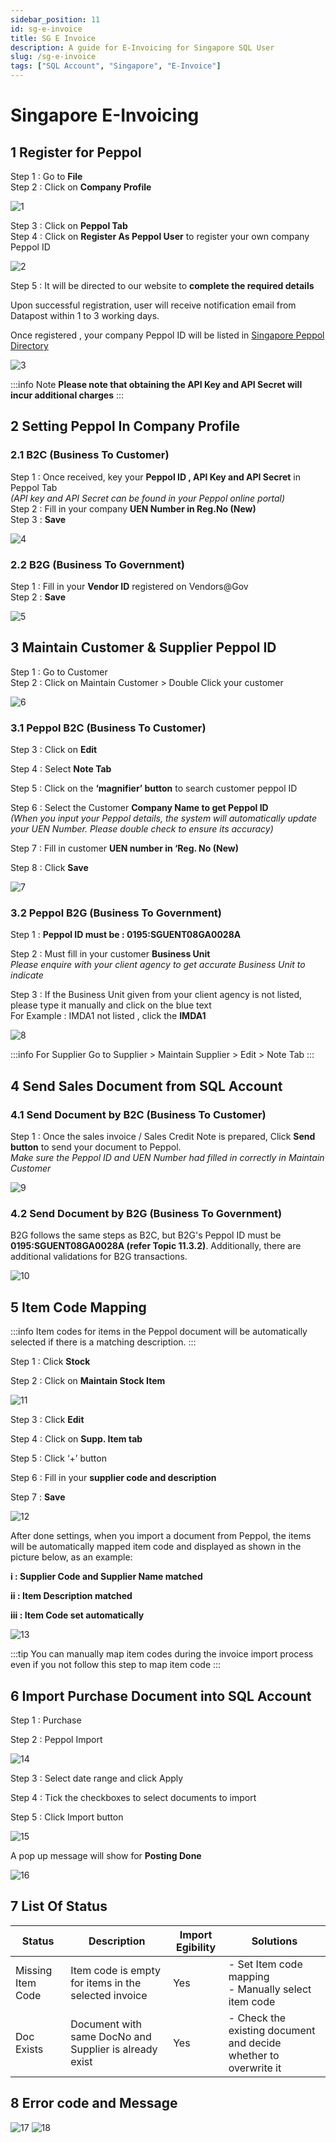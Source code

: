 ```yaml
---
sidebar_position: 11
id: sg-e-invoice
title: SG E Invoice
description: A guide for E-Invoicing for Singapore SQL User 
slug: /sg-e-invoice
tags: ["SQL Account", "Singapore", "E-Invoice"]
---
```


# Singapore E-Invoicing

## 1 Register for Peppol

Step 1 : Go to **File** <br />
Step 2 : Click on **Company Profile** 

![1](/img/singapore-gst/sg-e-invoice/1.png)

Step 3 : Click on **Peppol Tab** <br />
Step 4 : Click on **Register As Peppol User** to register your own company Peppol ID

![2](/img/singapore-gst/sg-e-invoice/2.png)

Step 5 : It will be directed to our website to **complete the required details** <br />

Upon successful registration, user will receive notification email from Datapost within 1 to 3 working days. <br />

Once registered , your company Peppol ID will be listed in [Singapore Peppol Directory](https://www.peppoldirectory.sg/)  

![3](/img/singapore-gst/sg-e-invoice/3.png)

:::info Note
**Please note that obtaining the API Key and API Secret will incur additional charges**
:::

## 2 Setting Peppol In Company Profile
### 2.1 B2C (Business To Customer)
Step 1 : Once received, key your **Peppol ID , API Key and API Secret** in Peppol Tab <br />
 *(API key and API Secret can be found in your Peppol online portal)* <br />
Step 2 : Fill in your company **UEN Number in Reg.No (New)** <br />
Step 3 : **Save** 

![4](/img/singapore-gst/sg-e-invoice/4.png)

### 2.2 B2G (Business To Government)
Step 1 : Fill in your **Vendor ID** registered on Vendors@Gov <br />
Step 2 : **Save**

![5](/img/singapore-gst/sg-e-invoice/5.png)

## 3 Maintain Customer & Supplier Peppol ID
Step 1 : Go to Customer <br />
Step 2 : Click on Maintain Customer > Double Click your customer

![6](/img/singapore-gst/sg-e-invoice/6.png)

### 3.1 Peppol B2C (Business To Customer)
Step 3 : Click on **Edit** 

Step 4 : Select **Note Tab** 

Step 5 : Click on the **‘magnifier’ button** to search customer peppol ID

Step 6 : Select the Customer **Company Name to get Peppol ID** <br />
*(When you input your Peppol details, the system will automatically update your UEN Number. Please double check to ensure its accuracy)* 

Step 7 : Fill in customer **UEN number in ‘Reg. No (New)**

Step 8 : Click **Save**

![7](/img/singapore-gst/sg-e-invoice/7.png)

### 3.2 Peppol B2G (Business To Government)
Step 1 : **Peppol ID must be : 0195:SGUENT08GA0028A**

Step 2 : Must fill in your customer **Business Unit**<br />
*Please enquire with your client agency to get accurate Business Unit to indicate*

Step 3 : If the Business Unit given from your client agency is not listed, please type it manually and click on the blue text <br />
For Example : IMDA1 not listed , click the **IMDA1**

![8](/img/singapore-gst/sg-e-invoice/8.png)

:::info For Supplier
Go to Supplier > Maintain Supplier > Edit > Note Tab
:::

## 4 Send Sales Document from SQL Account
### 4.1 Send Document by B2C (Business To Customer)
Step 1 : Once the sales invoice / Sales Credit Note is prepared, Click **Send button** to send your document to Peppol. <br />
*Make sure the Peppol ID and UEN Number had filled in correctly in Maintain Customer*

![9](/img/singapore-gst/sg-e-invoice/9.png)

### 4.2 Send Document by B2G (Business To Government)
B2G follows the same steps as B2C, but B2G's Peppol ID must be **0195:SGUENT08GA0028A (refer Topic 11.3.2)**. Additionally, there are additional validations for B2G transactions.

![10](/img/singapore-gst/sg-e-invoice/10.png)

## 5 Item Code Mapping

:::info 
Item codes for items in the Peppol document will be automatically selected if there is a matching description.
:::

Step 1 : Click **Stock**

Step 2 : Click on **Maintain Stock Item**

![11](/img/singapore-gst/sg-e-invoice/11.png)

Step 3 : Click **Edit**

Step 4 : Click on **Supp. Item tab**

Step 5 : Click ‘+’ button

Step 6 : Fill in your **supplier code and description**

Step 7 : **Save**

![12](/img/singapore-gst/sg-e-invoice/12.png)

After done settings, when you import a document from Peppol, the items will be automatically mapped item code and displayed as shown in the picture below, as an example: 

**i : Supplier Code and Supplier Name matched**

**ii : Item Description matched**

**iii : Item Code set automatically**

![13](/img/singapore-gst/sg-e-invoice/13.png)

:::tip
You can manually map item codes during the invoice import process even if you not follow this step to map item code
:::

## 6 Import Purchase Document into SQL Account
Step 1 : Purchase

Step 2 : Peppol Import

![14](/img/singapore-gst/sg-e-invoice/14.png)

Step 3 : Select date range and click Apply

Step 4 : Tick the checkboxes to select documents to import

Step 5 : Click Import button

![15](/img/singapore-gst/sg-e-invoice/15.png)

A pop up message will show for **Posting Done**

![16](/img/singapore-gst/sg-e-invoice/16.png)

## 7 List Of Status

| Status           | Description                                           |Import Egibility| Solutions                                                       |
|------------------|-------------------------------------------------------|----------------|-----------------------------------------------------------------|
|Missing Item Code | Item code is empty for items in the selected invoice  | Yes            | - Set Item code mapping <br /> - Manually select item code      |
|Doc Exists        | Document with same DocNo and Supplier is already exist| Yes            | - Check the existing document and decide whether to overwrite it|

## 8 Error code and Message
![17](/img/singapore-gst/sg-e-invoice/17.png)
![18](/img/singapore-gst/sg-e-invoice/18.png)
